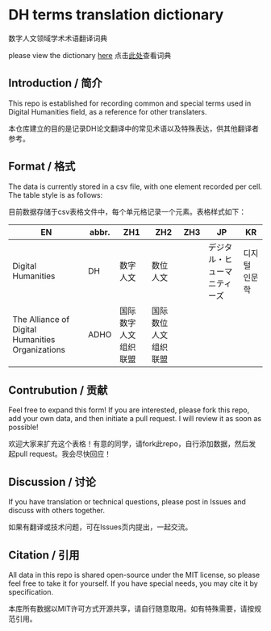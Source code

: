 # DH terms translation dictionary
数字人文领域学术术语翻译词典

please view the dictionary [here](https://github.com/xiejia1995/DH-terms-translation-dictionary/blob/main/DH-TERMS-TRANSLATION.csv)
点击[此处](https://github.com/xiejia1995/DH-terms-translation-dictionary/blob/main/DH-TERMS-TRANSLATION.csv)查看词典

## Introduction / 简介
This repo is established for recording common and special terms used in Digital Humanities field, as a reference for other translaters. 

本仓库建立的目的是记录DH论文翻译中的常见术语以及特殊表达，供其他翻译者参考。



## Format / 格式

The data is currently stored in a csv file, with one element recorded per cell. The table style is as follows:

目前数据存储于csv表格文件中，每个单元格记录一个元素。表格样式如下：



| EN                                               | abbr. | ZH1                  | ZH2                  | ZH3  |  JP                          | KR            |
| ------------------------------------------------ | ----- | -------------------- | -------------------- | ---- | ---------------------------- | ------------- |
| Digital Humanities                               | DH    | 数字人文             | 数位人文             |      | デジタル・ヒューマニティーズ | 디지털 인문학 |
| The Alliance of Digital Humanities Organizations | ADHO  | 国际数字人文组织联盟 | 国际数位人文组织联盟 |      |                              |               |



## Contrubution / 贡献

Feel free to expand this form! If you are interested, please fork this repo, add your own data, and then initiate a pull request. I will review it as soon as possible!

欢迎大家来扩充这个表格！有意的同学，请fork此repo，自行添加数据，然后发起pull request。我会尽快回应！



## Discussion / 讨论

If you have translation or technical questions, please post in Issues and discuss with others together. 

如果有翻译或技术问题，可在Issues页内提出，一起交流。 



## Citation / 引用 

All data in this repo is shared open-source under the MIT license, so please feel free to take it for yourself. If you have special needs, you may cite it by specification.

本库所有数据以MIT许可方式开源共享，请自行随意取用。如有特殊需要，请按规范引用。
